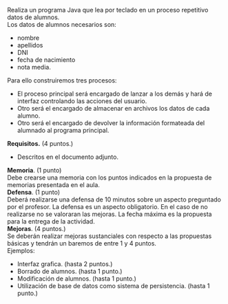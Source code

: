 Realiza un programa Java que lea por teclado en un proceso repetitivo datos de alumnos.  
Los datos de alumnos necesarios son:

- nombre
- apellidos
- DNI
- fecha de nacimiento
- nota media.

Para ello construiremos tres procesos:

- El proceso principal será encargado de lanzar a los demás y hará de interfaz controlando las acciones del usuario.
- Otro será el encargado de almacenar en archivos los datos de cada alumno.
- Otro será el encargado de devolver la información formateada del alumnado al programa principal.

**Requisitos.** (4 puntos.)

- Descritos en el documento adjunto.

**Memoria**. (1 punto)  
Debe crearse una memoria con los puntos indicados en la propuesta de memorias presentada en el aula.   
**Defensa**. (1 punto)  
Deberá realizarse una defensa de 10 minutos sobre un aspecto preguntado por el profesor. La defensa es un aspecto obligatorio. En el caso de no realizarse no se valoraran las mejoras. La fecha máxima es la propuesta para la entrega de la actividad.  
**Mejoras**. (4 puntos.)  
Se deberán realizar mejoras sustanciales con respecto a las propuestas básicas y tendrán un baremos de entre 1 y 4 puntos.   
Ejemplos:

- Interfaz grafica. (hasta 2 puntos.)
- Borrado de alumnos. (hasta 1 punto.)
- Modificación de alumnos. (hasta 1 punto.)
- Utilización de base de datos como sistema de persistencia. (hasta 1 punto.)